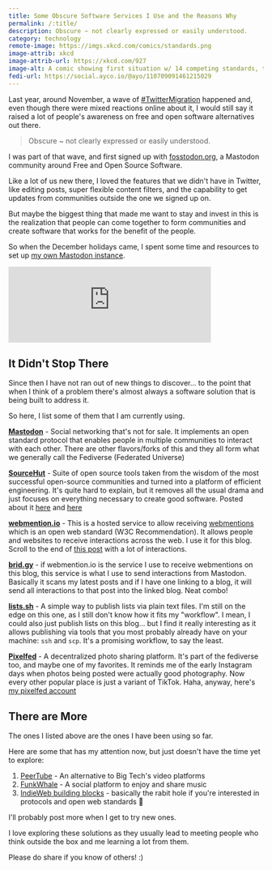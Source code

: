 ```yaml
---
title: Some Obscure Software Services I Use and the Reasons Why
permalink: /:title/
description: Obscure ~ not clearly expressed or easily understood.
category: technology
remote-image: https://imgs.xkcd.com/comics/standards.png
image-attrib: xkcd
image-attrib-url: https://xkcd.com/927
image-alt: A comic showing first situation w/ 14 competing standards, then two people saying they need to create a universal standard, which resulted to 15 competing standards in the end.
fedi-url: https://social.ayco.io/@ayo/110709091461215029
---
```


Last year, around November, a wave of [#TwitterMigration](https://social.ayco.io/tags/twittermigration) happened and, even though there were mixed reactions online about it, I would still say it raised a lot of people's awareness on free and open software alternatives out there.

> Obscure ~ not clearly expressed or easily understood.

I was part of that wave, and first signed up with [fosstodon.org](https://fosstodon.org/@ayo), a Mastodon community around Free and Open Source Software.

Like a lot of us new there, I loved the features that we didn't have in Twitter, like editing posts, super flexible content filters, and the capability to get updates from communities outside the one we signed up on. 

But maybe the biggest thing that made me want to stay and invest in this is the realization that people can come together to form communities and create software that works for the benefit of the people.

So when the December holidays came, I spent some time and resources to set up [my own Mastodon instance](https://social.ayco.io).

<iframe src="https://fosstodon.org/@ayo/109545132022543467/embed" class="mastodon-embed" style="max-width: 100%; border: 0" width="400" allowfullscreen="allowfullscreen"></iframe>
<script src="https://social.ayco.io/embed.js" async="async"></script>

## It Didn't Stop There

Since then I have not ran out of new things to discover... to the point that when I think of a problem there's almost always a software solution that is being built to address it.

So here, I list some of them that I am currently using.

[**Mastodon**](https://joinmastodon.org/) - Social networking that's not for sale. It implements an open standard protocol that enables people in multiple communities to interact with each other. There are other flavors/forks of this and they all form what we generally call the Fediverse (Federated Universe)

[**SourceHut**](https://sourcehut.org/) - Suite of open source tools taken from the wisdom of the most successful open-source communities and turned into a platform of efficient engineering. It's quite hard to explain, but it removes all the usual drama and just focuses on everything necessary to create good software. Posted about it [here](https://social.ayco.io/@ayo/110703447299504351) and [here](https://social.ayco.io/@ayo/110705710207635639)

[**webmention.io**](https://webmention.io/) - This is a hosted service to allow receiving [webmentions](https://www.w3.org/TR/webmention/#respecHeader) which is an open web standard (W3C Recommendation). It allows people and websites to receive interactions across the web. I use it for this blog. Scroll to the end of [this post](/stopped-tracking-on-my-sites) with a lot of interactions.

[**brid.gy**](https://brid.gy/) - if webmention.io is the service I use to receive webmentions on this blog, this service is what I use to send interactions from Mastodon. Basically it scans my latest posts and if I have one linking to a blog, it will send all interactions to that post into the linked blog. Neat combo!

[**lists.sh**](https://lists.sh/) - A simple way to publish lists via plain text files. I'm still on the edge on this one, as I still don't know how it fits my "workflow". I mean, I could also just publish lists on this blog... but I find it really interesting as it allows publishing via tools that you most probably already have on your machine: `ssh` and `scp`. It's a promising workflow, to say the least.

[**Pixelfed**](https://pixelfed.org/) - A decentralized photo sharing platform. It's part of the fediverse too, and maybe one of my favorites. It reminds me of the early Instagram days when photos being posted were actually good photography. Now every other popular place is just a variant of TikTok. Haha, anyway, here's [my pixelfed account](https://metapixl.com/ayo)


## There are More

The ones I listed above are the ones I have been using so far.

Here are some that has my attention now, but just doesn't have the time yet to explore:

1. [PeerTube](https://joinpeertube.org/) - An alternative to Big Tech's video platforms
1. [FunkWhale](https://funkwhale.audio/) - A social platform to enjoy and share music
1. [IndieWeb building blocks](https://indieweb.org/Category:building-blocks) - basically the rabit hole if you're interested in protocols and open web standards 🤯

I'll probably post more when I get to try new ones.

I love exploring these solutions as they usually lead to meeting people who think outside the box and me learning a lot from them.

Please do share if you know of others! :)

